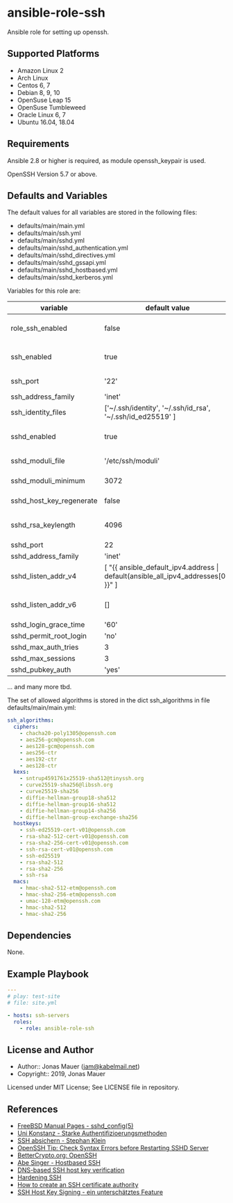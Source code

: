 # ansible-role-ssh

Ansible role for setting up openssh.

## Supported Platforms

* Amazon Linux 2
* Arch Linux
* Centos 6, 7
* Debian 8, 9, 10
* OpenSuse Leap 15
* OpenSuse Tumbleweed
* Oracle Linux 6, 7
* Ubuntu 16.04, 18.04

## Requirements

Ansible 2.8 or higher is required, as module openssh_keypair is used.

OpenSSH Version 5.7 or above.

## Defaults and Variables

The default values for all variables are stored in the following files:

* defaults/main/main.yml
* defaults/main/ssh.yml
* defaults/main/sshd.yml
* defaults/main/sshd_authentication.yml
* defaults/main/sshd_directives.yml
* defaults/main/sshd_gssapi.yml
* defaults/main/sshd_hostbased.yml
* defaults/main/sshd_kerberos.yml

Variables for this role are:

| variable | default value | description |
| -------- | ------------- | ----------- |
| role_ssh_enabled | false | determine whether role is enabled (true) or not (false) |
| ssh_enabled | true | enable configuration of /etc/ssh/ssh_config |
| ssh_port | '22' | default port ssh tries to connect to
| ssh_address_family | 'inet' | address family type |
| ssh_identity_files | ['\~/.ssh/identity', '\~/.ssh/id_rsa', '\~/.ssh/id_ed25519' ] | where ssh looks for identity files |
| sshd_enabled | true | enable configuration of /etc/ssh/sshd_config |
| sshd_moduli_file | '/etc/ssh/moduli' | location of DH moduli file |
| sshd_moduli_minimum | 3072 | minimum length od DH parameters |
| sshd_host_key_regenerate | false | regenerate ssh host keys |
| sshd_rsa_keylength | 4096 | length of RSA keys that are created by the role |
| sshd_port | 22 | sshd listen port |
| sshd_address_family | 'inet' | sshd address family |
| sshd_listen_addr_v4 | [ "{{ ansible_default_ipv4.address \| default(ansible_all_ipv4_addresses[0]) }}" ] | IPv4 interface addresses sshd binds to |
| sshd_listen_addr_v6 | [] | IPv6 interface addresses sshd binds to |
| sshd_login_grace_time | '60' |  |
| sshd_permit_root_login | 'no' |  |
| sshd_max_auth_tries | 3 |  |
| sshd_max_sessions | 3 |  |
| sshd_pubkey_auth | 'yes' |  |
... and many more tbd.

The set of allowed algorithms is stored in the dict ssh_algorithms in file defaults/main/main.yml:

```yaml
ssh_algorithms:
  ciphers:
    - chacha20-poly1305@openssh.com
    - aes256-gcm@openssh.com
    - aes128-gcm@openssh.com
    - aes256-ctr
    - aes192-ctr
    - aes128-ctr
  kexs:
    - sntrup4591761x25519-sha512@tinyssh.org
    - curve25519-sha256@libssh.org
    - curve25519-sha256
    - diffie-hellman-group18-sha512
    - diffie-hellman-group16-sha512
    - diffie-hellman-group14-sha256
    - diffie-hellman-group-exchange-sha256
  hostkeys:
    - ssh-ed25519-cert-v01@openssh.com
    - rsa-sha2-512-cert-v01@openssh.com
    - rsa-sha2-256-cert-v01@openssh.com
    - ssh-rsa-cert-v01@openssh.com
    - ssh-ed25519
    - rsa-sha2-512
    - rsa-sha2-256
    - ssh-rsa
  macs:
    - hmac-sha2-512-etm@openssh.com
    - hmac-sha2-256-etm@openssh.com
    - umac-128-etm@openssh.com
    - hmac-sha2-512
    - hmac-sha2-256
```

## Dependencies

None.

## Example Playbook

```yaml
---
# play: test-site
# file: site.yml

- hosts: ssh-servers
  roles:
    - role: ansible-role-ssh
```

## License and Author

* Author:: Jonas Mauer (<jam@kabelmail.net>)
* Copyright:: 2019, Jonas Mauer

Licensed under MIT License;
See LICENSE file in repository.

## References

* [FreeBSD Manual Pages - sshd_config\(5\)](https://www.freebsd.org/cgi/man.cgi?sshd_config)
* [Uni Konstanz - Starke Authentifizioerungsmethoden](https://www.kim.uni-konstanz.de/e-mail-und-internet/it-sicherheit-und-privatsphaere/sicherer-server-it-dienst/linux-fernadministration-mit-pam-und-ssh/starke-authentifizierungsmethoden/)
* [SSH absichern - Stephan Klein](https://klein-gedruckt.de/2015/04/ssh-absichern/)
* [OpenSSH Tip: Check Syntax Errors before Restarting SSHD Server](https://www.cyberciti.biz/tips/checking-openssh-sshd-configuration-syntax-errors.html)
* [BetterCrypto.org: OpenSSH](https://bettercrypto.org/#_openssh)
* [Abe Singer - Hostbased SSH](https://www.usenix.org/system/files/login/articles/09_singer.pdf)
* [DNS-based SSH host key verification](https://ayesh.me/sshfp-verification)
* [Hardening SSH](https://medium.com/@jasonrigden/hardening-ssh-1bcb99cd4cef)
* [How to create an SSH certificate authority](https://jameshfisher.com/2018/03/16/how-to-create-an-ssh-certificate-authority/)
* [SSH Host Key Signing - ein unterschätztes Feature](https://www.sipgate.de/blog/ssh-host-key-signing-ein-unterschaetztes-feature)
